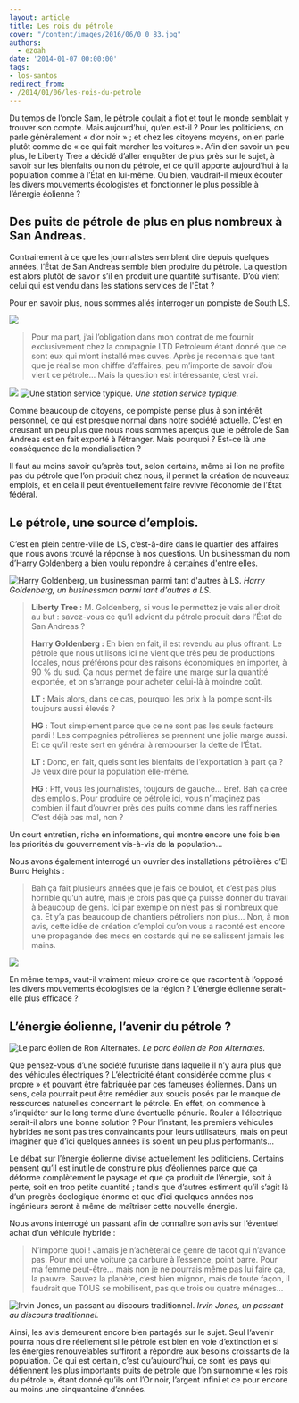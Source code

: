 ```yaml
---
layout: article
title: Les rois du pétrole
cover: "/content/images/2016/06/0_0_83.jpg"
authors:
  - ezoah
date: '2014-01-07 00:00:00'
tags:
- los-santos
redirect_from:
- /2014/01/06/les-rois-du-petrole
---
```


Du temps de l’oncle Sam, le pétrole coulait à flot et tout le monde semblait y trouver son compte. Mais aujourd’hui, qu’en est-il ? Pour les politiciens, on parle généralement « d’or noir » ; et chez les citoyens moyens, on en parle plutôt comme de « ce qui fait marcher les voitures ». Afin d’en savoir un peu plus, le Liberty Tree a décidé d’aller enquêter de plus près sur le sujet, à savoir sur les bienfaits ou non du pétrole, et ce qu’il apporte aujourd’hui à la population comme à l’État en lui-même. Ou bien, vaudrait-il mieux écouter les divers mouvements écologistes et fonctionner le plus possible à l’énergie éolienne ?

## Des puits de pétrole de plus en plus nombreux à San Andreas.

Contrairement à ce que les journalistes semblent dire depuis quelques années, l’État de San Andreas semble bien produire du pétrole. La question est alors plutôt de savoir s’il en produit une quantité suffisante. D’où vient celui qui est vendu dans les stations services de l'État ?

Pour en savoir plus, nous sommes allés interroger un pompiste de South LS.

![](/content/images/2016/06/0_0_93.jpg)

> Pour ma part, j’ai l’obligation dans mon contrat de me fournir exclusivement chez la compagnie LTD Petroleum étant donné que ce sont eux qui m’ont installé mes cuves. Après je reconnais que tant que je réalise mon chiffre d’affaires, peu m’importe de savoir d’où vient ce pétrole… Mais la question est intéressante, c’est vrai.

![](/content/images/2016/06/0_0_94.jpg)
![Une station service typique.](/content/images/2016/06/0_0_95.jpg)
_Une station service typique._

Comme beaucoup de citoyens, ce pompiste pense plus à son intérêt personnel, ce qui est presque normal dans notre société actuelle. C’est en creusant un peu plus que nous nous sommes aperçus que le pétrole de San Andreas est en fait exporté à l’étranger. Mais pourquoi ? Est-ce là une conséquence de la mondialisation ?

Il faut au moins savoir qu’après tout, selon certains, même si l’on ne profite pas du pétrole que l’on produit chez nous, il permet la création de nouveaux emplois, et en cela il peut éventuellement faire revivre l’économie de l’État fédéral.

## Le pétrole, une source d’emplois.

C’est en plein centre-ville de LS, c’est-à-dire dans le quartier des affaires que nous avons trouvé la réponse à nos questions. Un businessman du nom d’Harry Goldenberg a bien voulu répondre à certaines d'entre elles.

![Harry Goldenberg, un businessman parmi tant d'autres à LS.](/content/images/2016/06/0_0_96.jpg)
_Harry Goldenberg, un businessman parmi tant d'autres à LS._

> **Liberty Tree :** M. Goldenberg, si vous le permettez je vais aller droit au but : savez-vous ce qu’il advient du pétrole produit dans l’État de San Andreas ?
> 
> **Harry Goldenberg :** Eh bien en fait, il est revendu au plus offrant. Le pétrole que nous utilisons ici ne vient que très peu de productions locales, nous préférons pour des raisons économiques en importer, à 90 % du sud. Ça nous permet de faire une marge sur la quantité exportée, et on s’arrange pour acheter celui-là à moindre coût.
> 
> **LT :** Mais alors, dans ce cas, pourquoi les prix à la pompe sont-ils toujours aussi élevés ?
> 
> **HG :** Tout simplement parce que ce ne sont pas les seuls facteurs pardi ! Les compagnies pétrolières se prennent une jolie marge aussi. Et ce qu’il reste sert en général à rembourser la dette de l’État.
> 
> **LT :** Donc, en fait, quels sont les bienfaits de l’exportation à part ça ? Je veux dire pour la population elle-même.
> 
> **HG :** Pff, vous les journalistes, toujours de gauche… Bref. Bah ça crée des emplois. Pour produire ce pétrole ici, vous n’imaginez pas combien il faut d’ouvrier près des puits comme dans les raffineries. C’est déjà pas mal, non ?

Un court entretien, riche en informations, qui montre encore une fois bien les priorités du gouvernement vis-à-vis de la population…

Nous avons également interrogé un ouvrier des installations pétrolières d’El Burro Heights :

> Bah ça fait plusieurs années que je fais ce boulot, et c’est pas plus horrible qu’un autre, mais je crois pas que ça puisse donner du travail à beaucoup de gens. Ici par exemple on n’est pas si nombreux que ça. Et y’a pas beaucoup de chantiers pétroliers non plus… Non, à mon avis, cette idée de création d’emploi qu’on vous a raconté est encore une propagande des mecs en costards qui ne se salissent jamais les mains.

![](/content/images/2016/06/0_0_97.jpg)

En même temps, vaut-il vraiment mieux croire ce que racontent à l’opposé les divers mouvements écologistes de la région ? L’énergie éolienne serait-elle plus efficace ?

## L’énergie éolienne, l’avenir du pétrole ?

![Le parc éolien de Ron Alternates.](/content/images/2016/06/0_0_98.jpg)
_Le parc éolien de Ron Alternates._

Que pensez-vous d’une société futuriste dans laquelle il n’y aura plus que des véhicules électriques ? L’électricité étant considérée comme plus « propre » et pouvant être fabriquée par ces fameuses éoliennes. Dans un sens, cela pourrait peut être remédier aux soucis posés par le manque de ressources naturelles concernant le pétrole. En effet, on commence à s’inquiéter sur le long terme d’une éventuelle pénurie. Rouler à l’électrique serait-il alors une bonne solution ? Pour l’instant, les premiers véhicules hybrides ne sont pas très convaincants pour leurs utilisateurs, mais on peut imaginer que d’ici quelques années ils soient un peu plus performants…

Le débat sur l’énergie éolienne divise actuellement les politiciens. Certains pensent qu’il est inutile de construire plus d’éoliennes parce que ça déforme complètement le paysage et que ça produit de l’énergie, soit à perte, soit en trop petite quantité ; tandis que d’autres estiment qu’il s’agit là d’un progrès écologique énorme et que d’ici quelques années nos ingénieurs seront à même de maîtriser cette nouvelle énergie.

Nous avons interrogé un passant afin de connaître son avis sur l’éventuel achat d’un véhicule hybride :

> N’importe quoi ! Jamais je n’achèterai ce genre de tacot qui n’avance pas. Pour moi une voiture ça carbure à l’essence, point barre. Pour ma femme peut-être… mais non je ne pourrais même pas lui faire ça, la pauvre. Sauvez la planète, c’est bien mignon, mais de toute façon, il faudrait que TOUS se mobilisent, pas que trois ou quatre ménages…

![Irvin Jones, un passant au discours traditionnel.](/content/images/2016/06/0_0_99.jpg)
_Irvin Jones, un passant au discours traditionnel._

Ainsi, les avis demeurent encore bien partagés sur le sujet. Seul l‘avenir pourra nous dire réellement si le pétrole est bien en voie d’extinction et si les énergies renouvelables suffiront à répondre aux besoins croissants de la population. Ce qui est certain, c’est qu’aujourd’hui, ce sont les pays qui détiennent les plus importants puits de pétrole que l’on surnomme « les rois du pétrole », étant donné qu’ils ont l’Or noir, l’argent infini et ce pour encore au moins une cinquantaine d’années.